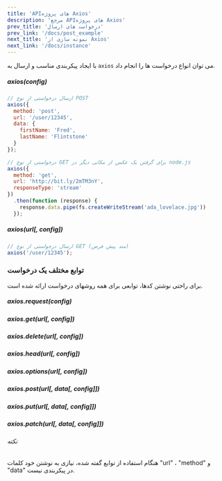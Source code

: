 ```yaml
---
title: 'APIهای پروژه Axios'
description: 'مرجع APIهای پروژه Axios'
prev_title: 'درخواست های ارسال'
prev_link: '/docs/post_example'
next_title: 'نمونه سازی از Axios'
next_link: '/docs/instance'
---
```


با ایجاد پیکربندی مناسب و ارسال به `axios` می توان انواع درخواست ها را انجام داد. 

##### axios(config)

```js
// ارسال درخواستی از نوع POST 
axios({
  method: 'post',
  url: '/user/12345',
  data: {
    firstName: 'Fred',
    lastName: 'Flintstone'
  }
});
```

```js
// درخواستی از نوع GET برای گرفتن یک عکس از مکانی دیگر در node.js
axios({
  method: 'get',
  url: 'http://bit.ly/2mTM3nY',
  responseType: 'stream'
})
  .then(function (response) {
    response.data.pipe(fs.createWriteStream('ada_lovelace.jpg'))
  });
```

##### axios(url[, config])

```js
// ارسال درخواستی از نوع GET (متد پیش فرض)
axios('/user/12345');
```

### توابع مختلف یک درخواست

برای راحتی نوشتن کدها، توابعی برای همه روشهای درخواست ارائه شده است.

##### axios.request(config)
##### axios.get(url[, config])
##### axios.delete(url[, config])
##### axios.head(url[, config])
##### axios.options(url[, config])
##### axios.post(url[, data[, config]])
##### axios.put(url[, data[, config]])
##### axios.patch(url[, data[, config]])

###### نکته
هنگام استفاده از توابع گفته شده، نیازی به نوشتن خود کلمات "url" ، "method" و "data"  در پیکربندی نیست. 
